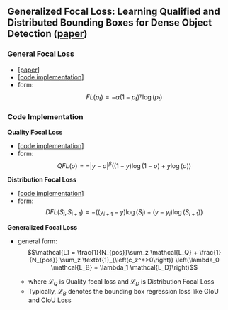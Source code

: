 ## Generalized Focal Loss: Learning Qualified and Distributed Bounding Boxes for Dense Object Detection ([paper](https://arxiv.org/abs/2006.04388))  

### General Focal Loss
- [[paper](https://arxiv.org/abs/1708.02002)]
- [[code implementation](https://github.com/Sangh0/pytorch-loss-metric/blob/main/detection/focal_loss.py)]
- form:  
$$FL\left(p_t\right)=-\alpha\left(1-p_t\right)^{\gamma}\log\left(p_t\right)$$  

### Code Implementation  
**Quality Focal Loss**  
- [[code implementation](https://github.com/Sangh0/pytorch-loss-metric/blob/main/detection/qfocal.py)]
- form:  
$$QFL\left(\sigma\right)=-\vert y-\sigma\vert^{\beta}\left(\left(1-y\right)\log\left(1-\sigma\right)+y\log\left(\sigma\right)\right)$$  

**Distribution Focal Loss**  
- [[code implementation](https://github.com/Sangh0/pytorch-loss-metric/blob/main/detection/dfocal.py)]  
- form:
$$DFL\left(S_i, S_{i+1}\right)=-\left(\left(y_{i+1}-y\right)\log\left(S_i\right)+\left(y-y_i\right)\log\left(S_{i+1}\right)\right)$$  

**Generalized Focal Loss**  
- general form:  
$$\mathcal{L} = \frac{1}{N_{pos}}\sum_z \mathcal{L_Q} + \frac{1}{N_{pos}} \sum_z \textbf{1}_{\left(c_z^*>0\right)} \left(\lambda_0 \mathcal{L_B} + \lambda_1 \mathcal{L_D}\right)$$  

    - where $\mathcal{L}_Q$ is Quality focal loss and $\mathcal{L}_D$ is Distribution Focal Loss  
    - Typically, $\mathcal{L}_B$ denotes the bounding box regression loss like GIoU and CIoU Loss